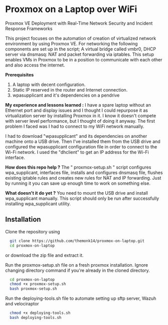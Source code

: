 
# Proxmox on a Laptop over WiFi

Proxmox VE Deployment with Real-Time Network Security and Incident Response Frameworks 

This project focuses on the automation of creation of virtualized network environment by using Proxmox VE. For networking the following components are set up in the script; A virtual bridge called vmbr0, DHCP server via dnsmasq: NAT and packet forwarding via iptables. This setup enables VMs in Proxmox to be in a position to communicate with each other and also access the internet.

**Prerequisites**
1. A laptop with decent configuration. 
2. Static IP reserved in the router and Internet connection. 
3. wpasupplicant and it's dependencies on a pendrive

**My experience and lessons learned :**
I have a spare laptop without an Ethernet port and display issues and I thought I could repurpose it as virtualization server by installing Proxmox in it. I know it doesn't compete with server level performance, but I thought of doing it anyway. The first problem I faced was I had to connect to my WiFi network manually. 

I had to download "wpasupplicant" and its dependencies on another machine onto a USB drive. Then I've installed them from the USB drive and configured the wpasupplicant configuration file in order to connect to the Wi-Fi network. I used the "dhclient" to get an IP address for the Wi-Fi interface.

**How does this repo help ?**
The " proxmox-setup.sh " script configures wpa_supplicant, interfaces file, installs and configures dnsmasq file, flushes existing iptable rules and creates new rules for NAT and IP forwarding. Just by running it you can save up enough time to work on something else.

**What doesn't it do yet ?**
You need to mount the USB drive and install wpa_supplicant manually. This script should only be run after successfully installing wpa_supplicant utility.

## Installation

Clone the repository using 
```bash
  git clone https://github.com/themonk14/proxmox-on-laptop.git
  cd proxmox-on-laptop
```

or download the zip file and extract it.

Run the proxmox-setup.sh file on a fresh proxmox installation. Ignore changing directory command if you're already in the cloned directory.
```bash
  cd proxmox-on-laptop
  chmod +x proxmox-setup.sh
  bash proxmox-setup.sh
```

Run the deploying-tools.sh file to automate setting up sftp server, Wazuh and velociraptor
```bash
  chmod +x deploying-tools.sh
  bash deploying-tools.sh
```
